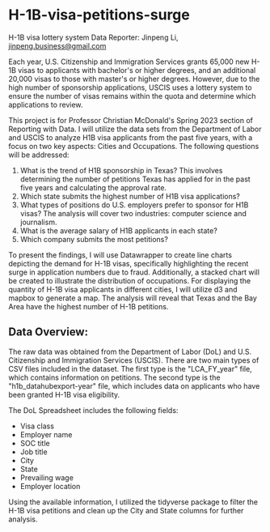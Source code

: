 # H-1B-visa-petitions-surge

H-1B visa lottery system
Data Reporter: Jinpeng Li, jinpeng.business@gmail.com

Each year, U.S. Citizenship and Immigration Services grants 65,000 new H-1B visas to applicants with bachelor's or higher degrees, and an additional 20,000 visas to those with master's or higher degrees. However, due to the high number of sponsorship applications, USCIS uses a lottery system to ensure the number of visas remains within the quota and determine which applications to review.

This project is for Professor Christian McDonald's Spring 2023 section of Reporting with Data. I will utilize the data sets from the Department of Labor and USCIS to analyze H1B visa applicants from the past five years, with a focus on two key aspects: Cities and Occupations. The following questions will be addressed:

1. What is the trend of H1B sponsorship in Texas? This involves determining the number of petitions Texas has applied for in the past five years and calculating the approval rate.
2. Which state submits the highest number of H1B visa applications?
3. What types of positions do U.S. employers prefer to sponsor for H1B visas? The analysis will cover two industries: computer science and journalism.
4. What is the average salary of H1B applicants in each state?
5. Which company submits the most petitions?

To present the findings, I will use Datawrapper to create line charts depicting the demand for H-1B visas, specifically highlighting the recent surge in application numbers due to fraud. Additionally, a stacked chart will be created to illustrate the distribution of occupations. For displaying the quantity of H-1B visa applicants in different cities, I will utilize d3 and mapbox to generate a map. The analysis will reveal that Texas and the Bay Area have the highest number of H-1B petitions.

## Data Overview:

The raw data was obtained from the Department of Labor (DoL) and U.S. Citizenship and Immigration Services (USCIS). There are two main types of CSV files included in the dataset. The first type is the "LCA_FY_year" file, which contains information on petitions. The second type is the "h1b_datahubexport-year" file, which includes data on applicants who have been granted H-1B visa eligibility.

The DoL Spreadsheet includes the following fields: 
- Visa class
- Employer name
- SOC title
- Job title
- City
- State
- Prevailing wage
- Employer location

Using the available information, I utilized the tidyverse package to filter the H-1B visa petitions and clean up the City and State columns for further analysis.

